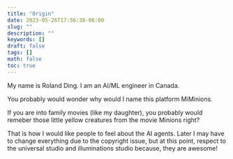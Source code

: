 ```yaml
---
title: "Origin"
date: 2023-05-26T17:56:38-06:00
slug: ""
description: ""
keywords: []
draft: false
tags: []
math: false
toc: true
---
```


My name is Roland Ding. I am an AI/ML engineer in Canada.

You probably would wonder why would I name this platform MiMinions.

If you are into family movies (like my daughter), you probably would remeber those little yellow creatures from the movie Minions right?

That is how I would like people to feel about the AI agents. Later I may have to change everything due to the copyright issue, but at this point, respect to the universal studio and illuminations studio because, they are awesome!